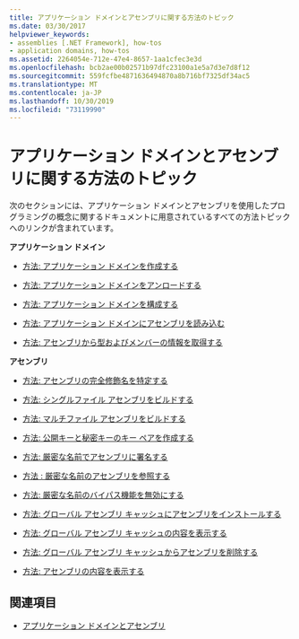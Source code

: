 ```yaml
---
title: アプリケーション ドメインとアセンブリに関する方法のトピック
ms.date: 03/30/2017
helpviewer_keywords:
- assemblies [.NET Framework], how-tos
- application domains, how-tos
ms.assetid: 2264054e-712e-47e4-8657-1aa1cfec3e3d
ms.openlocfilehash: bcb2ae00b02571b97dfc23100a1e5a7d3e7d8f12
ms.sourcegitcommit: 559fcfbe4871636494870a8b716bf7325df34ac5
ms.translationtype: MT
ms.contentlocale: ja-JP
ms.lasthandoff: 10/30/2019
ms.locfileid: "73119990"
---
```

# <a name="application-domains-and-assemblies-how-to-topics"></a>アプリケーション ドメインとアセンブリに関する方法のトピック
次のセクションには、アプリケーション ドメインとアセンブリを使用したプログラミングの概念に関するドキュメントに用意されているすべての方法トピックへのリンクが含まれています。  
  
 **アプリケーション ドメイン**  
  
- [方法: アプリケーション ドメインを作成する](how-to-create-an-application-domain.md)  
  
- [方法: アプリケーション ドメインをアンロードする](how-to-unload-an-application-domain.md)  
  
- [方法: アプリケーション ドメインを構成する](how-to-configure-an-application-domain.md)  
  
- [方法: アプリケーション ドメインにアセンブリを読み込む](how-to-load-assemblies-into-an-application-domain.md)  
  
- [方法: アセンブリから型およびメンバーの情報を取得する](../reflection-and-codedom/get-type-member-information.md)  
  
 **アセンブリ**  
  
- [方法: アセンブリの完全修飾名を特定する](../../standard/assembly/find-fully-qualified-name.md)  
  
- [方法: シングルファイル アセンブリをビルドする](build-single-file-assembly.md)  
  
- [方法: マルチファイル アセンブリをビルドする](build-multifile-assembly.md)  
  
- [方法: 公開キーと秘密キーのキー ペアを作成する](../../standard/assembly/create-public-private-key-pair.md)  
  
- [方法: 厳密な名前でアセンブリに署名する](../../standard/assembly/sign-strong-name.md)  
  
- [方法 : 厳密な名前のアセンブリを参照する](../../standard/assembly/reference-strong-named.md)  
  
- [方法: 厳密な名前のバイパス機能を無効にする](../../standard/assembly/disable-strong-name-bypass-feature.md)  
  
- [方法: グローバル アセンブリ キャッシュにアセンブリをインストールする](install-assembly-into-gac.md)  
  
- [方法: グローバル アセンブリ キャッシュの内容を表示する](how-to-view-the-contents-of-the-gac.md)  
  
- [方法: グローバル アセンブリ キャッシュからアセンブリを削除する](how-to-remove-an-assembly-from-the-gac.md)  
  
- [方法: アセンブリの内容を表示する](../../standard/assembly/view-contents.md)  
  
## <a name="see-also"></a>関連項目

- [アプリケーション ドメインとアセンブリ](index.md)
